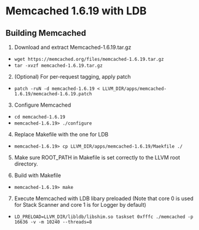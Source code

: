 # Memcached 1.6.19 with LDB

## Building Memcached
1. Download and extract Memcached-1.6.19.tar.gz
  * ``wget https://memcached.org/files/memcached-1.6.19.tar.gz``
  * ``tar -xvzf memcached-1.6.19.tar.gz``

2. (Optional) For per-request tagging, apply patch
  * ``patch -ruN -d memcached-1.6.19 < LLVM_DIR/apps/memcached-1.6.19/memcached-1.6.19.patch``

3. Configure Memcached
  * ``cd memcached-1.6.19``
  * ``memcached-1.6.19> ./configure``

4. Replace Makefile with the one for LDB
  * ``memcached-1.6.19> cp LLVM_DIR/apps/memcached-1.6.19/Maekfile ./``

5. Make sure ROOT\_PATH in Makefile is set correctly to the LLVM root directory.

6. Build with Makefile
  * ``memcached-1.6.19> make``

7. Execute Memcached with LDB libary preloaded (Note that core 0 is used for Stack Scanner and core 1 is for Logger by default)
  * ``LD_PRELOAD=LLVM_DIR/libldb/libshim.so taskset 0xfffc ./memcached -p 16636 -v -m 10240 --threads=8`` 
